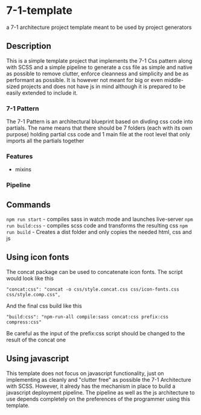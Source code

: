 # 7-1-template

a 7-1 architecture project template meant to be used by project generators

## Description

This is a simple template project that implements the 7-1 Css pattern along with SCSS and a simple pipeline to generate a css file as simple and native as possible to remove clutter, enforce cleanness and simplicity and be as performant as possible. It is however not meant for big or even middle-sized projects and does not have js in mind although it is prepared to be easily extended to include it.

### 7-1 Pattern

The 7-1 Pattern is an architectural blueprint based on divding css code into partials. The name means that there should be 7 folders (each with its own purpose) holding partial css code and 1 main file at the root level that only imports all the partials together

### Features

- mixins

### Pipeline

## Commands

`npm run start` - compiles sass in watch mode and launches live-server
`npm run build:css` - compiles scss code and transforms the resulting css
`npm run build` - Creates a dist folder and only copies the needed html, css and js

## Using icon fonts

The concat package can be used to concatenate icon fonts. The script would look like this

`"concat:css": "concat -o css/style.concat.css css/icon-fonts.css css/style.comp.css",`

And the final css build like this

`"build:css": "npm-run-all compile:sass concat:css prefix:css compress:css"`

Be careful as the input of the prefix:css script should be changed to the result of the concat one

## Using javascript

This template does not focus on javascript functionality, just on implementing as cleanly and "clutter free" as possible the 7-1 Architecture with SCSS. However, it alredy has the mechanism in place to build a javascript deployment pipeline. The pipeline as well as the js architecture to use depends completely on the preferences of the programmer using this template.
